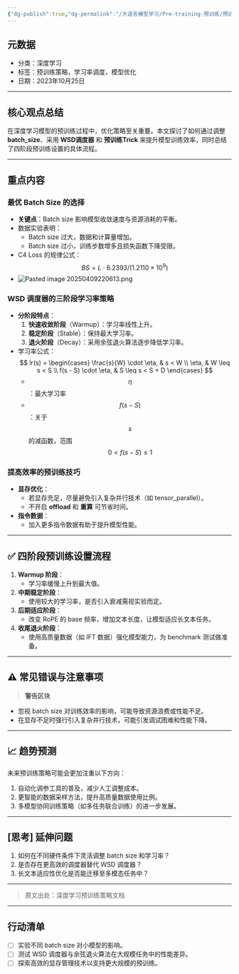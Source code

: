 ```yaml
---
{"dg-publish":true,"dg-permalink":"/大语言模型学习/Pre-training-预训练/预训练过程/预训练策略","dg-home":false,"dg-description":"在此输入笔记的描述","dg-hide":false,"dg-hide-title":false,"dg-show-backlinks":true,"dg-show-local-graph":true,"dg-show-inline-title":true,"dg-pinned":false,"dg-passphrase":"在此输入访问密码","dg-enable-mathjax":false,"dg-enable-mermaid":false,"dg-enable-uml":false,"dg-note-icon":0,"dg-enable-dataview":false,"tags":["NLP"],"permalink":"/大语言模型学习/Pre-training-预训练/预训练过程/预训练策略/","dgShowBacklinks":true,"dgShowLocalGraph":true,"dgShowInlineTitle":true,"dgPassFrontmatter":true,"noteIcon":0,"created":"2025-04-09T22:02:28.417+08:00","updated":"2025-04-09T22:06:14.498+08:00"}
---
```




## 元数据
- 分类：深度学习
- 标签：预训练策略，学习率调度，模型优化
- 日期：2023年10月25日

---



## 核心观点总结
在深度学习模型的预训练过程中，优化策略至关重要。本文探讨了如何通过调整 **batch_size**、采用 **WSD调度器** 和 **预训练Trick** 来提升模型训练效率，同时总结了四阶段预训练设置的具体流程。

---



## 重点内容

### 最优 Batch Size 的选择
- **关键点**：Batch size 影响模型收敛速度与资源消耗的平衡。
- 数据实验表明：
  - Batch size 过大，数据和计算量增加。
  - Batch size 过小，训练步数增多且损失函数下降受限。
- C4 Loss 的规律公式：
  $$
  BS = L \cdot 6.2393 / (1.2110 \times 10^9)
  $$
- ![Pasted image 20250409220613.png](/img/user/%E9%99%84%E4%BB%B6/Pasted%20image%2020250409220613.png)


### WSD 调度器的三阶段学习率策略
- **分阶段特点**：
  1. **快速收敛阶段**（Warmup）：学习率线性上升。
  2. **稳定阶段**（Stable）：保持最大学习率。
  3. **退火阶段**（Decay）：采用余弦退火算法逐步降低学习率。
- 学习率公式：
  $$
  lr(s) =
  \begin{cases} 
    \frac{s}{W} \cdot \eta, & s < W \\ 
    \eta, & W \leq s < S \\ 
    f(s - S) \cdot \eta, & S \leq s < S + D
  \end{cases}
  $$
  - $$\eta$$：最大学习率  
  - $$f(s - S)$$：关于 $$s$$ 的减函数，范围 $$0 < f(s - S) \leq 1$$


### 提高效率的预训练技巧
- **显存优化**：
  - 若显存充足，尽量避免引入复杂并行技术（如 tensor_parallel）。
  - 不开启 **offload** 和 **重算** 可节省时间。
- **指令数据**：
  - 加入更多指令数据有助于提升模型性能。

---



## ✅ 四阶段预训练设置流程
1. **Warmup 阶段**：
   - 学习率缓慢上升到最大值。
2. **中期稳定阶段**：
   - 使用较大的学习率，是否引入衰减需视实验而定。
3. **后期适应阶段**：
   - 改变 RoPE 的 base 频率，增加文本长度，让模型适应长文本任务。
4. **收尾退火阶段**：
   - 使用高质量数据（如 IFT 数据）强化模型能力，为 benchmark 测试做准备。

---



## ⚠ 常见错误与注意事项
> **警告区块**  
- 忽视 batch size 对训练效率的影响，可能导致资源浪费或性能不足。  
- 在显存不足时强行引入复杂并行技术，可能引发调试困难和性能下降。

---



## 📈 趋势预测
未来预训练策略可能会更加注重以下方向：
1. 自动化调参工具的普及，减少人工调整成本。
2. 更智能的数据采样方法，提升高质量数据使用比例。
3. 多模型协同训练策略（如多任务联合训练）的进一步发展。

---



## [思考] 延伸问题
1. 如何在不同硬件条件下灵活调整 batch size 和学习率？
2. 是否存在更高效的调度器替代 WSD 调度器？
3. 长文本适应性优化是否能迁移至多模态任务中？

---

> 原文出处：深度学习预训练策略文档

---



## 行动清单
- [ ] 实验不同 batch size 对小模型的影响。
- [ ] 测试 WSD 调度器与余弦退火算法在大规模任务中的性能差异。
- [ ] 探索高效的显存管理技术以支持更大规模的预训练。
